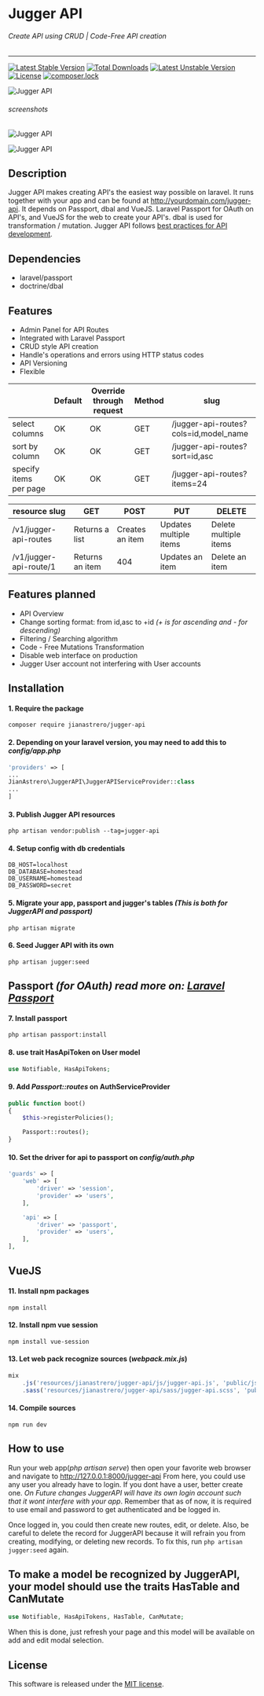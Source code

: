 # Jugger API
###### *Create API using CRUD* | *Code-Free API creation*

***

[![Latest Stable Version](https://poser.pugx.org/jianastrero/jugger-api/v/stable)](https://packagist.org/packages/jianastrero/jugger-api)
[![Total Downloads](https://poser.pugx.org/jianastrero/jugger-api/downloads)](https://packagist.org/packages/jianastrero/jugger-api)
[![Latest Unstable Version](https://poser.pugx.org/jianastrero/jugger-api/v/unstable)](https://packagist.org/packages/jianastrero/jugger-api)
[![License](https://poser.pugx.org/jianastrero/jugger-api/license)](https://packagist.org/packages/jianastrero/jugger-api)
[![composer.lock](https://poser.pugx.org/jianastrero/jugger-api/composerlock)](https://packagist.org/packages/jianastrero/jugger-api)

![Jugger API](src/public/favicon.png)

###### screenshots

![Jugger API](login-screenshot.png)

![Jugger API](home-screenshot.png)

## Description
Jugger API makes creating API's the easiest way possible on laravel. It runs together with your app and can be found at http://yourdomain.com/jugger-api. It depends on Passport, dbal and VueJS. Laravel Passport for OAuth on API's, and VueJS for the web to create your API's. dbal is used for transformation / mutation. Jugger API follows [best practices for API development](https://blog.mwaysolutions.com/2014/06/05/10-best-practices-for-better-restful-api/).

## Dependencies
* laravel/passport
* doctrine/dbal

## Features
* Admin Panel for API Routes
* Integrated with Laravel Passport
* CRUD style API creation
* Handle's operations and errors using HTTP status codes
* API Versioning
* Flexible

|              |Default|Override through request|Method|slug|
|--------------|-------|------------------------|------|----|
|select columns| OK | OK | GET |/jugger-api-routes?cols=id,model_name|
|sort by column| OK | OK | GET |/jugger-api-routes?sort=id,asc|
|specify items per page| OK | OK | GET |/jugger-api-routes?items=24|

| resource slug | GET | POST | PUT | DELETE |
|---------------|-----|------|-----|--------|
| /v1/jugger-api-routes  | Returns a list  | Creates an item | Updates multiple items | Delete multiple items |
| /v1/jugger-api-route/1 | Returns an item | 404             | Updates an item        | Delete an item        |

## Features planned
* API Overview
* Change sorting format: from id,asc to +id *(+ is for ascending and - for descending)*
* Filtering / Searching algorithm
* Code - Free Mutations Transformation
* Disable web interface on production
* Jugger User account not interfering with User accounts

## Installation
#### 1. Require the package
`composer require jianastrero/jugger-api`
#### 2. Depending on your laravel version, you may need to add this to *config/app.php*
```php
'providers' => [
...
JianAstrero\JuggerAPI\JuggerAPIServiceProvider::class
...
]
```
#### 3. Publish Jugger API resources
`php artisan vendor:publish --tag=jugger-api`
#### 4. Setup config with db credentials
```env
DB_HOST=localhost
DB_DATABASE=homestead
DB_USERNAME=homestead
DB_PASSWORD=secret
```
#### 5. Migrate your app, passport and jugger's tables *(This is both for JuggerAPI and passport)*
`php artisan migrate`
#### 6. Seed Jugger API with its own
`php artisan jugger:seed`

## Passport *(for OAuth) read more on: [Laravel Passport](https://laravel.com/docs/5.7/passport)*

#### 7. Install passport
`php artisan passport:install`
#### 8. use trait HasApiToken on User model
```php
use Notifiable, HasApiTokens;
```
#### 9. Add *Passport::routes* on  AuthServiceProvider
```php
public function boot()
{
    $this->registerPolicies();

    Passport::routes();
}
```
#### 10. Set the driver for api to passport on *config/auth.php*
```php
'guards' => [
    'web' => [
        'driver' => 'session',
        'provider' => 'users',
    ],

    'api' => [
        'driver' => 'passport',
        'provider' => 'users',
    ],
],
```

## VueJS
#### 11. Install npm packages
`npm install`
#### 12. Install npm vue session
`npm install vue-session`
#### 13. Let web pack recognize sources (*webpack.mix.js*)
```javascript
mix
    .js('resources/jianastrero/jugger-api/js/jugger-api.js', 'public/js')
    .sass('resources/jianastrero/jugger-api/sass/jugger-api.scss', 'public/css');
```
#### 14. Compile sources
`npm run dev`

## How to use
Run your web app(*php artisan serve*) then open your favorite web browser and navigate to http://127.0.0.1:8000/jugger-api
From here, you could use any user you already have to login. If you dont have a user, better create one. *On Future changes JuggerAPI will have its own login account such that it wont interfere with your app*. Remember that as of now, it is required to use email and password to get authenticated and be logged in.

Once logged in, you could then create new routes, edit, or delete. Also, be careful to delete the record for JuggerAPI because it will refrain you from creating, modifying, or deleting new records. To fix this, run `php artisan jugger:seed` again.

## To make a model be recognized by JuggerAPI, your model should use the traits HasTable and CanMutate
```php
use Notifiable, HasApiTokens, HasTable, CanMutate;
```
When this is done, just refresh your page and this model will be available on add and edit modal selection.


## License
This software is released under the [MIT license](https://opensource.org/licenses/MIT).

